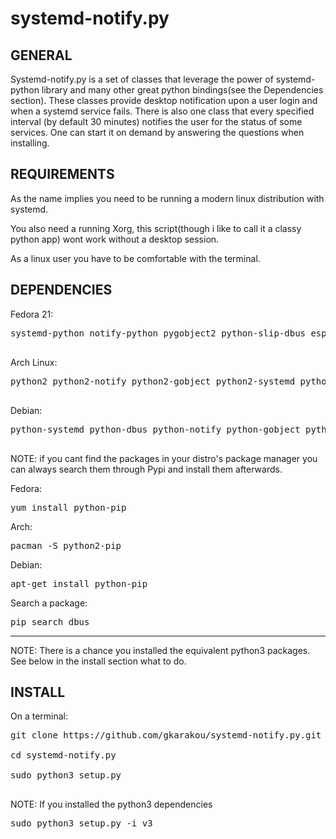 # systemd-notify.py
GENERAL
-------------------
Systemd-notify.py is a set of classes that leverage the power of systemd-python library and many other great python bindings(see the Dependencies section).
These classes provide desktop notification upon a user login and when a systemd service fails.
There is also one class that every specified interval (by default 30 minutes) notifies the user for the status of some services.
One can start it on demand by answering the questions when installing.  


REQUIREMENTS
-------------------

As the name implies you need to be running a modern linux distribution with systemd.

You also need a running Xorg, this script(though i like to call it a classy python app) wont work without a desktop session.

As a linux user you have to be comfortable with the terminal. 

DEPENDENCIES
-------------------


Fedora 21:

<pre>
systemd-python notify-python pygobject2 python-slip-dbus espeak espeak-data

</pre>
Arch Linux:

<pre>
python2 python2-notify python2-gobject python2-systemd python2-dbus espeak espeak-data

</pre>

Debian:

<pre>
python-systemd python-dbus python-notify python-gobject python-gi espeak espeak-data

</pre>



NOTE: if you cant find the packages in your distro's package manager you can always search them through Pypi and install them afterwards.

Fedora:
<pre>
yum install python-pip
</pre>
Arch:
<pre>
pacman -S python2-pip
</pre>
Debian:
<pre>
apt-get install python-pip
</pre>

Search a package:

<pre>
pip search dbus
</pre>

-------------------------------

NOTE: There is a chance you installed the equivalent python3 packages. See below in the install section what to do.


INSTALL
------------------------
On a terminal:

<pre>git clone https://github.com/gkarakou/systemd-notify.py.git

cd systemd-notify.py

sudo python3 setup.py 

</pre>


NOTE: If you installed the python3 dependencies

<pre>
sudo python3 setup.py -i v3
</pre>

